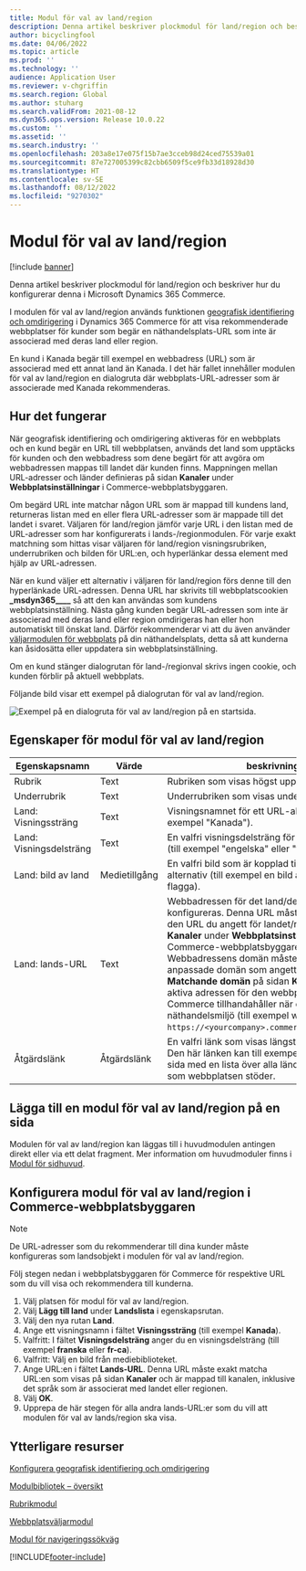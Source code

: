```yaml
---
title: Modul för val av land/region
description: Denna artikel beskriver plockmodul för land/region och beskriver hur du konfigurerar denna i Microsoft Dynamics 365 Commerce.
author: bicyclingfool
ms.date: 04/06/2022
ms.topic: article
ms.prod: ''
ms.technology: ''
audience: Application User
ms.reviewer: v-chgriffin
ms.search.region: Global
ms.author: stuharg
ms.search.validFrom: 2021-08-12
ms.dyn365.ops.version: Release 10.0.22
ms.custom: ''
ms.assetid: ''
ms.search.industry: ''
ms.openlocfilehash: 203a8e17e075f15b7ae3cceb98d24ced75539a01
ms.sourcegitcommit: 87e727005399c82cbb6509f5ce9fb33d18928d30
ms.translationtype: HT
ms.contentlocale: sv-SE
ms.lasthandoff: 08/12/2022
ms.locfileid: "9270302"
---
```

# <a name="countryregion-picker-module"></a>Modul för val av land/region

[!include [banner](includes/banner.md)]

Denna artikel beskriver plockmodul för land/region och beskriver hur du konfigurerar denna i Microsoft Dynamics 365 Commerce.

I modulen för val av land/region används funktionen [geografisk identifiering och omdirigering](geo-detection-redirection.md) i Dynamics 365 Commerce för att visa rekommenderade webbplatser för kunder som begär en näthandelsplats-URL som inte är associerad med deras land eller region.

En kund i Kanada begär till exempel en webbadress (URL) som är associerad med ett annat land än Kanada. I det här fallet innehåller modulen för val av land/region en dialogruta där webbplats-URL-adresser som är associerade med Kanada rekommenderas. 

## <a name="how-it-works"></a>Hur det fungerar

När geografisk identifiering och omdirigering aktiveras för en webbplats och en kund begär en URL till webbplatsen, används det land som upptäcks för kunden och den webbadress som dene begärt för att avgöra om webbadressen mappas till landet där kunden finns. Mappningen mellan URL-adresser och länder definieras på sidan **Kanaler** under **Webbplatsinställningar** i Commerce-webbplatsbyggaren. 

Om begärd URL inte matchar någon URL som är mappad till kundens land, returneras listan med en eller flera URL-adresser som är mappade till det landet i svaret. Väljaren för land/region jämför varje URL i den listan med de URL-adresser som har konfigurerats i lands-/regionmodulen. För varje exakt matchning som hittas visar väljaren för land/region visningsrubriken, underrubriken och bilden för URL:en, och hyperlänkar dessa element med hjälp av URL-adressen.

När en kund väljer ett alternativ i väljaren för land/region förs denne till den hyperlänkade URL-adressen. Denna URL har skrivits till webbplatscookien **\_msdyn365\_\_\_\_** så att den kan användas som kundens webbplatsinställning. Nästa gång kunden begär URL-adressen som inte är associerad med deras land eller region omdirigeras han eller hon automatiskt till önskat land. Därför rekommenderar vi att du även använder [väljarmodulen för webbplats](site-selector.md) på din näthandelsplats, detta så att kunderna kan åsidosätta eller uppdatera sin webbplatsinställning. 

Om en kund stänger dialogrutan för land-/regionval skrivs ingen cookie, och kunden förblir på aktuell webbplats. 

Följande bild visar ett exempel på dialogrutan för val av land/region.

![Exempel på en dialogruta för val av land/region på en startsida.](./media/Geo_country-region-module-insitu.png)

## <a name="countryregion-picker-module-properties"></a>Egenskaper för modul för val av land/region

| Egenskapsnamn              | Värde       | beskrivning                                                  |
| -------------------------- | ----------- | ------------------------------------------------------------ |
| Rubrik                    | Text        | Rubriken som visas högst upp i dialogrutan.       |
| Underrubrik                 | Text        | Underrubriken som visas under rubriken.               |
| Land: Visningssträng    | Text        | Visningsnamnet för ett URL-alternativ (till exempel "Kanada").   |
| Land: Visningsdelsträng | Text        | En valfri visningsdelsträng för ett URL-alternativ (till exempel "engelska" eller "franska"). |
| Land: bild av land     | Medietillgång | En valfri bild som är kopplad till ett URL-alternativ (till exempel en bild av kanadensiska flagga). |
| Land: lands-URL       | Text        | Webbadressen för det land/den region som konfigureras. Denna URL måste exakt matcha den URL du angett för landet/regionen på sidan **Kanaler** under **Webbplatsinställningar** Commerce-webbplatsbyggaren. Webbadressens domän måste vara den anpassade domän som angetts i fältet **Matchande domän** på sidan **Kanaler**, inte den aktiva adressen för den webbplats som Commerce tillhandahåller när du skapar din näthandelsmiljö (till exempel webbadressen `https://<yourcompany>.commerce.dynamics.com/`). |
| Åtgärdslänk                | Åtgärdslänk | En valfri länk som visas längst ned i dialogrutan. Den här länken kan till exempel peka på en intern sida med en lista över alla länder och regioner som webbplatsen stöder. |

## <a name="add-a-countryregion-picker-module-to-a-page"></a>Lägga till en modul för val av land/region på en sida

Modulen för val av land/region kan läggas till i huvudmodulen antingen direkt eller via ett delat fragment. Mer information om huvudmoduler finns i [Modul för sidhuvud](author-header-module.md).

## <a name="configure-the-countryregion-picker-module-in-commerce-site-builder"></a>Konfigurera modul för val av land/region i Commerce-webbplatsbyggaren

> [!NOTE]
> De URL-adresser som du rekommenderar till dina kunder måste konfigureras som landsobjekt i modulen för val av land/region.

Följ stegen nedan i webbplatsbyggaren för Commerce för respektive URL som du vill visa och rekommendera till kunderna.

1. Välj platsen för modul för val av land/region.
1. Välj **Lägg till land** under **Landslista** i egenskapsrutan.
1. Välj den nya rutan **Land**.
1. Ange ett visningsnamn i fältet **Visningssträng** (till exempel **Kanada**).
1. Valfritt: I fältet **Visningsdelsträng** anger du en visningsdelsträng (till exempel **franska** eller **fr-ca**).
1. Valfritt: Välj en bild från mediebiblioteket.
1. Ange URL:en i fältet **Lands-URL**. Denna URL måste exakt matcha URL:en som visas på sidan **Kanaler** och är mappad till kanalen, inklusive det språk som är associerat med landet eller regionen. 
1. Välj **OK**.
1. Upprepa de här stegen för alla andra lands-URL:er som du vill att modulen för val av lands/region ska visa.

## <a name="additional-resources"></a>Ytterligare resurser

[Konfigurera geografisk identifiering och omdirigering](geo-detection-redirection.md)

[Modulbibliotek – översikt](starter-kit-overview.md)

[Rubrikmodul](author-header-module.md)

[Webbplatsväljarmodul](site-selector.md)

[Modul för navigeringssökväg](add-breadcrumb.md)

[!INCLUDE[footer-include](../includes/footer-banner.md)]
